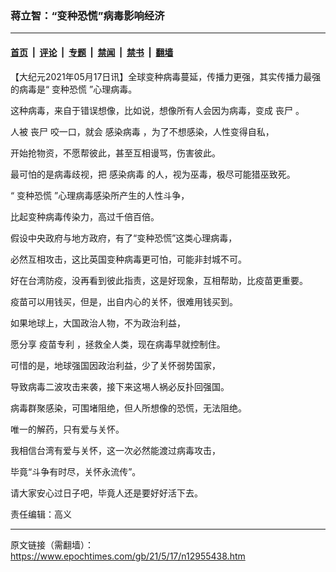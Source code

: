### 蒋立智：“变种恐慌”病毒影响经济

---

#### [首页](../../../..?n12955438) &nbsp;|&nbsp; [评论](../../../../../epoch-comment?n12955438) &nbsp;|&nbsp; [专题](../../../../../epoch-special?n12955438) &nbsp;|&nbsp; [禁闻](../../../../../epoch-news?n12955438) &nbsp;|&nbsp; [禁书](../../../../../books?n12955438) &nbsp;|&nbsp; [翻墙](https://github.com/gfw-breaker/nogfw/blob/master/README.md?n12955438)


<div class="post_content" id="artbody" itemprop="articleBody">
 <!-- article content begin -->
 <p>
  【大纪元2021年05月17日讯】全球变种病毒蔓延，传播力更强，其实传播力最强的病毒是“
  <ok href="https://www.epochtimes.com/gb/tag/%E5%8F%98%E7%A7%8D%E6%81%90%E6%85%8C.html">
   变种恐慌
  </ok>
  ”心理病毒。
 </p>
 <p>
  这种病毒，来自于错误想像，比如说，想像所有人会因为病毒，变成
  <ok href="https://www.epochtimes.com/gb/tag/%E4%B8%A7%E5%B0%B8.html">
   丧尸
  </ok>
  。
 </p>
 <p>
  人被
  <ok href="https://www.epochtimes.com/gb/tag/%E4%B8%A7%E5%B0%B8.html">
   丧尸
  </ok>
  咬一口，就会
  <ok href="https://www.epochtimes.com/gb/tag/%E6%84%9F%E6%9F%93%E7%97%85%E6%AF%92.html">
   感染病毒
  </ok>
  ，为了不想感染，人性变得自私，
 </p>
 <p>
  开始抢物资，不愿帮彼此，甚至互相谩骂，伤害彼此。
 </p>
 <p>
  最可怕的是病毒歧视，把
  <ok href="https://www.epochtimes.com/gb/tag/%E6%84%9F%E6%9F%93%E7%97%85%E6%AF%92.html">
   感染病毒
  </ok>
  的人，视为巫毒，极尽可能猎巫致死。
 </p>
 <p>
  “
  <ok href="https://www.epochtimes.com/gb/tag/%E5%8F%98%E7%A7%8D%E6%81%90%E6%85%8C.html">
   变种恐慌
  </ok>
  ”心理病毒感染所产生的人性斗争，
 </p>
 <p>
  比起变种病毒传染力，高过千倍百倍。
 </p>
 <p>
  假设中央政府与地方政府，有了“变种恐慌”这类心理病毒，
 </p>
 <p>
  必然互相攻击，这比英国变种病毒更可怕，可能非封城不可。
 </p>
 <p>
  好在台湾防疫，没再看到彼此指责，这是好现象，互相帮助，比疫苗更重要。
 </p>
 <p>
  疫苗可以用钱买，但是，出自内心的关怀，很难用钱买到。
 </p>
 <p>
  如果地球上，大国政治人物，不为政治利益，
 </p>
 <p>
  愿分享
  <ok href="https://www.epochtimes.com/gb/tag/%E7%96%AB%E8%8B%97%E4%B8%93%E5%88%A9.html">
   疫苗专利
  </ok>
  ，拯救全人类，现在病毒早就控制住。
 </p>
 <p>
  可惜的是，地球强国因政治利益，少了关怀弱势国家，
 </p>
 <p>
  导致病毒二波攻击来袭，接下来这埸人祸必反扑回强国。
 </p>
 <p>
  病毒群聚感染，可围堵阻绝，但人所想像的恐慌，无法阻绝。
 </p>
 <p>
  唯一的解药，只有爱与关怀。
 </p>
 <p>
  我相信台湾有爱与关怀，这一次必然能渡过病毒攻击，
 </p>
 <p>
  毕竟“斗争有时尽，关怀永流传”。
 </p>
 <p>
  请大家安心过日子吧，毕竟人还是要好好活下去。
 </p>
 <p>
  责任编辑：高义
 </p>
 <!-- article content end -->
 <div id="below_article_ad">
 </div>
</div>


---

原文链接（需翻墙）：https://www.epochtimes.com/gb/21/5/17/n12955438.htm